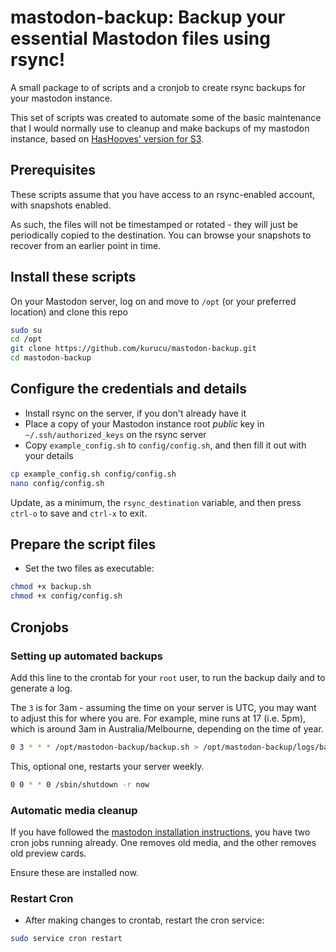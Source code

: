# mastodon-backup: Backup your essential Mastodon files using rsync!

A small package to of scripts and a cronjob to create rsync backups for your mastodon instance.

This set of scripts was created to automate some of the basic maintenance that I would normally use to cleanup and make backups of my mastodon instance, based on [HasHooves' version for S3](https://github.com/HasHooves/mastodon-backup).

## Prerequisites

These scripts assume that you have access to an rsync-enabled account, with snapshots enabled.

As such, the files will not be timestamped or rotated - they will just be periodically copied to the destination. You can browse your snapshots to recover from an earlier point in time.

## Install these scripts

On your Mastodon server, log on and move to `/opt` (or your preferred location) and clone this repo

```bash
sudo su
cd /opt
git clone https://github.com/kurucu/mastodon-backup.git
cd mastodon-backup
```

## Configure the credentials and details

- Install rsync on the server, if you don't already have it
- Place a copy of your Mastodon instance root _public_ key in `~/.ssh/authorized_keys` on the rsync server
- Copy `example_config.sh` to `config/config.sh`, and then fill it out with your details

```bash
cp example_config.sh config/config.sh
nano config/config.sh
```

Update, as a minimum, the `rsync_destination` variable, and then press `ctrl-o` to save and `ctrl-x` to exit.

## Prepare the script files

- Set the two files as executable:

```bash
chmod +x backup.sh
chmod +x config/config.sh
```

## Cronjobs

### Setting up automated backups

Add this line to the crontab for your `root` user, to run the backup daily and to generate a log.

The `3` is for 3am - assuming the time on your server is UTC, you may want to adjust this for where you are. For example, mine runs at 17 (i.e. 5pm), which is around 3am in Australia/Melbourne, depending on the time of year.

```bash
0 3 * * * /opt/mastodon-backup/backup.sh > /opt/mastodon-backup/logs/backup.log 2>&1
```

This, optional one, restarts your server weekly.

```bash
0 0 * * 0 /sbin/shutdown -r now
```

### Automatic media cleanup

If you have followed the [mastodon installation instructions](https://docs.joinmastodon.org/admin/setup/#cleanup), you have two cron jobs running already. One removes old media, and the other removes old preview cards.

Ensure these are installed now.

### Restart Cron

- After making changes to crontab, restart the cron service:

```bash
sudo service cron restart
```
